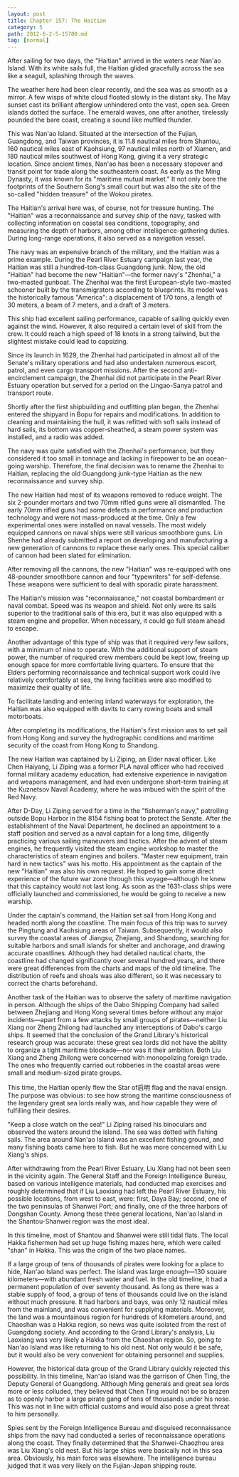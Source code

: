 ```yaml
---
layout: post
title: Chapter 157: The Haitian
category: 5
path: 2012-6-2-5-15700.md
tag: [normal]
---
```


After sailing for two days, the "Haitian" arrived in the waters near Nan'ao Island. With its white sails full, the Haitian glided gracefully across the sea like a seagull, splashing through the waves.

The weather here had been clear recently, and the sea was as smooth as a mirror. A few wisps of white cloud floated slowly in the distant sky. The May sunset cast its brilliant afterglow unhindered onto the vast, open sea. Green islands dotted the surface. The emerald waves, one after another, tirelessly pounded the bare coast, creating a sound like muffled thunder.

This was Nan'ao Island. Situated at the intersection of the Fujian, Guangdong, and Taiwan provinces, it is 11.8 nautical miles from Shantou, 160 nautical miles east of Kaohsiung, 97 nautical miles north of Xiamen, and 180 nautical miles southwest of Hong Kong, giving it a very strategic location. Since ancient times, Nan'ao has been a necessary stopover and transit point for trade along the southeastern coast. As early as the Ming Dynasty, it was known for its "maritime mutual market." It not only bore the footprints of the Southern Song's small court but was also the site of the so-called "hidden treasure" of the Wokou pirates.

The Haitian's arrival here was, of course, not for treasure hunting. The "Haitian" was a reconnaissance and survey ship of the navy, tasked with collecting information on coastal sea conditions, topography, and measuring the depth of harbors, among other intelligence-gathering duties. During long-range operations, it also served as a navigation vessel.

The navy was an expensive branch of the military, and the Haitian was a prime example. During the Pearl River Estuary campaign last year, the Haitian was still a hundred-ton-class Guangdong junk. Now, the old "Haitian" had become the new "Haitian"—the former navy's "Zhenhai," a two-masted gunboat. The Zhenhai was the first European-style two-masted schooner built by the transmigrators according to blueprints. Its model was the historically famous "America": a displacement of 170 tons, a length of 30 meters, a beam of 7 meters, and a draft of 3 meters.

This ship had excellent sailing performance, capable of sailing quickly even against the wind. However, it also required a certain level of skill from the crew. It could reach a high speed of 18 knots in a strong tailwind, but the slightest mistake could lead to capsizing.

Since its launch in 1629, the Zhenhai had participated in almost all of the Senate's military operations and had also undertaken numerous escort, patrol, and even cargo transport missions. After the second anti-encirclement campaign, the Zhenhai did not participate in the Pearl River Estuary operation but served for a period on the Lingao-Sanya patrol and transport route.

Shortly after the first shipbuilding and outfitting plan began, the Zhenhai entered the shipyard in Bopu for repairs and modifications. In addition to cleaning and maintaining the hull, it was refitted with soft sails instead of hard sails, its bottom was copper-sheathed, a steam power system was installed, and a radio was added.

The navy was quite satisfied with the Zhenhai's performance, but they considered it too small in tonnage and lacking in firepower to be an ocean-going warship. Therefore, the final decision was to rename the Zhenhai to Haitian, replacing the old Guangdong junk-type Haitian as the new reconnaissance and survey ship.

The new Haitian had most of its weapons removed to reduce weight. The six 2-pounder mortars and two 70mm rifled guns were all dismantled. The early 70mm rifled guns had some defects in performance and production technology and were not mass-produced at the time. Only a few experimental ones were installed on naval vessels. The most widely equipped cannons on naval ships were still various smoothbore guns. Lin Shenhe had already submitted a report on developing and manufacturing a new generation of cannons to replace these early ones. This special caliber of cannon had been slated for elimination.

After removing all the cannons, the new "Haitian" was re-equipped with one 48-pounder smoothbore cannon and four "typewriters" for self-defense. These weapons were sufficient to deal with sporadic pirate harassment.

The Haitian's mission was "reconnaissance," not coastal bombardment or naval combat. Speed was its weapon and shield. Not only were its sails superior to the traditional sails of this era, but it was also equipped with a steam engine and propeller. When necessary, it could go full steam ahead to escape.

Another advantage of this type of ship was that it required very few sailors, with a minimum of nine to operate. With the additional support of steam power, the number of required crew members could be kept low, freeing up enough space for more comfortable living quarters. To ensure that the Elders performing reconnaissance and technical support work could live relatively comfortably at sea, the living facilities were also modified to maximize their quality of life.

To facilitate landing and entering inland waterways for exploration, the Haitian was also equipped with davits to carry rowing boats and small motorboats.

After completing its modifications, the Haitian's first mission was to set sail from Hong Kong and survey the hydrographic conditions and maritime security of the coast from Hong Kong to Shandong.

The new Haitian was captained by Li Ziping, an Elder naval officer. Like Chen Haiyang, Li Ziping was a former PLA naval officer who had received formal military academy education, had extensive experience in navigation and weapons management, and had even undergone short-term training at the Kuznetsov Naval Academy, where he was imbued with the spirit of the Red Navy.

After D-Day, Li Ziping served for a time in the "fisherman's navy," patrolling outside Bopu Harbor in the 8154 fishing boat to protect the Senate. After the establishment of the Naval Department, he declined an appointment to a staff position and served as a naval captain for a long time, diligently practicing various sailing maneuvers and tactics. After the advent of steam engines, he frequently visited the steam engine workshop to master the characteristics of steam engines and boilers. "Master new equipment, train hard in new tactics" was his motto. His appointment as the captain of the new "Haitian" was also his own request. He hoped to gain some direct experience of the future war zone through this voyage—although he knew that this captaincy would not last long. As soon as the 1631-class ships were officially launched and commissioned, he would be going to receive a new warship.

Under the captain's command, the Haitian set sail from Hong Kong and headed north along the coastline. The main focus of this trip was to survey the Pingtung and Kaohsiung areas of Taiwan. Subsequently, it would also survey the coastal areas of Jiangsu, Zhejiang, and Shandong, searching for suitable harbors and small islands for shelter and anchorage, and drawing accurate coastlines. Although they had detailed nautical charts, the coastline had changed significantly over several hundred years, and there were great differences from the charts and maps of the old timeline. The distribution of reefs and shoals was also different, so it was necessary to correct the charts beforehand.

Another task of the Haitian was to observe the safety of maritime navigation in person. Although the ships of the Dabo Shipping Company had sailed between Zhejiang and Hong Kong several times before without any major incidents—apart from a few attacks by small groups of pirates—neither Liu Xiang nor Zheng Zhilong had launched any interceptions of Dabo's cargo ships. It seemed that the conclusion of the Grand Library's historical research group was accurate: these great sea lords did not have the ability to organize a tight maritime blockade—nor was it their ambition. Both Liu Xiang and Zheng Zhilong were concerned with monopolizing foreign trade. The ones who frequently carried out robberies in the coastal areas were small and medium-sized pirate groups.

This time, the Haitian openly flew the Star of启明 flag and the naval ensign. The purpose was obvious: to see how strong the maritime consciousness of the legendary great sea lords really was, and how capable they were of fulfilling their desires.

"Keep a close watch on the sea!" Li Ziping raised his binoculars and observed the waters around the island. The sea was dotted with fishing sails. The area around Nan'ao Island was an excellent fishing ground, and many fishing boats came here to fish. But he was more concerned with Liu Xiang's ships.

After withdrawing from the Pearl River Estuary, Liu Xiang had not been seen in the vicinity again. The General Staff and the Foreign Intelligence Bureau, based on various intelligence materials, had conducted map exercises and roughly determined that if Liu Laoxiang had left the Pearl River Estuary, his possible locations, from west to east, were: first, Daya Bay; second, one of the two peninsulas of Shanwei Port; and finally, one of the three harbors of Dongshan County. Among these three general locations, Nan'ao Island in the Shantou-Shanwei region was the most ideal.

In this timeline, most of Shantou and Shanwei were still tidal flats. The local Hakka fishermen had set up huge fishing mazes here, which were called "shan" in Hakka. This was the origin of the two place names.

If a large group of tens of thousands of pirates were looking for a place to hide, Nan'ao Island was perfect. The island was large enough—130 square kilometers—with abundant fresh water and fuel. In the old timeline, it had a permanent population of over seventy thousand. As long as there was a stable supply of food, a group of tens of thousands could live on the island without much pressure. It had harbors and bays, was only 12 nautical miles from the mainland, and was convenient for supplying materials. Moreover, the land was a mountainous region for hundreds of kilometers around, and Chaoshan was a Hakka region, so news was quite isolated from the rest of Guangdong society. And according to the Grand Library's analysis, Liu Laoxiang was very likely a Hakka from the Chaoshan region. So, going to Nan'ao Island was like returning to his old nest. Not only would it be safe, but it would also be very convenient for obtaining personnel and supplies.

However, the historical data group of the Grand Library quickly rejected this possibility. In this timeline, Nan'ao Island was the garrison of Chen Ting, the Deputy General of Guangdong. Although Ming generals and great sea lords more or less colluded, they believed that Chen Ting would not be so brazen as to openly harbor a large pirate gang of tens of thousands under his nose. This was not in line with official customs and would also pose a great threat to him personally.

Spies sent by the Foreign Intelligence Bureau and disguised reconnaissance ships from the navy had conducted a series of reconnaissance operations along the coast. They finally determined that the Shanwei-Chaozhou area was Liu Xiang's old nest. But his large ships were basically not in this sea area. Obviously, his main force was elsewhere. The intelligence bureau judged that it was very likely on the Fujian-Japan shipping route.